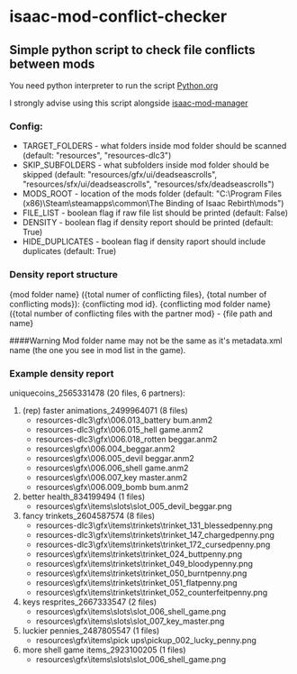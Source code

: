 # isaac-mod-conflict-checker
## Simple python script to check file conflicts between mods

You need python interpreter to run the script
[Python.org](https://www.python.org/)

I strongly advise using this script alongside
[isaac-mod-manager](https://github.com/Anahkiasen/isaac-mod-manager)

### Config:
- TARGET_FOLDERS - what folders inside mod folder should be scanned (default: "resources", "resources-dlc3")
- SKIP_SUBFOLDERS - what subfolders inside mod folder should be skipped (default: "resources/gfx/ui/deadseascrolls", "resources/sfx/ui/deadseascrolls", "resources/sfx/deadseascrolls")
- MODS_ROOT - location of the mods folder (default: "C:\Program Files (x86)\Steam\steamapps\common\The Binding of Isaac Rebirth\mods")
- FILE_LIST - boolean flag if raw file list should be printed (default: False)
- DENSITY - boolean flag if density report should be printed (default: True)
- HIDE_DUPLICATES - boolean flag if density raport should include duplicates (default: True)

### Density report structure
{mod folder name} ({total numer of conflicting files}, {total number of conflicting mods}):
  {conflicting mod id}. {conflicting mod folder name} ({total number of conflicting files with the partner mod}
    - {file path and name}

####Warning
Mod folder name may not be the same as it's metadata.xml name (the one you see in mod list in the game).

### Example density report
uniquecoins_2565331478 (20 files, 6 partners):
  1. (rep) faster animations_2499964071 (8 files)
     - resources-dlc3\gfx\006.013_battery bum.anm2
     - resources-dlc3\gfx\006.015_hell game.anm2
     - resources-dlc3\gfx\006.018_rotten beggar.anm2
     - resources\gfx\006.004_beggar.anm2
     - resources\gfx\006.005_devil beggar.anm2
     - resources\gfx\006.006_shell game.anm2
     - resources\gfx\006.007_key master.anm2
     - resources\gfx\006.009_bomb bum.anm2
  2. better health_834199494 (1 files)
     - resources\gfx\items\slots\slot_005_devil_beggar.png
  3. fancy trinkets_2604587574 (8 files)
     - resources-dlc3\gfx\items\trinkets\trinket_131_blessedpenny.png
     - resources-dlc3\gfx\items\trinkets\trinket_147_chargedpenny.png
     - resources-dlc3\gfx\items\trinkets\trinket_172_cursedpenny.png
     - resources\gfx\items\trinkets\trinket_024_buttpenny.png
     - resources\gfx\items\trinkets\trinket_049_bloodypenny.png
     - resources\gfx\items\trinkets\trinket_050_burntpenny.png
     - resources\gfx\items\trinkets\trinket_051_flatpenny.png
     - resources\gfx\items\trinkets\trinket_052_counterfeitpenny.png
  4. keys resprites_2667333547 (2 files)
     - resources\gfx\items\slots\slot_006_shell_game.png
     - resources\gfx\items\slots\slot_007_key_master.png
  5. luckier pennies_2487805547 (1 files)
     - resources\gfx\items\pick ups\pickup_002_lucky_penny.png
  6. more shell game items_2923100205 (1 files)
     - resources\gfx\items\slots\slot_006_shell_game.png
